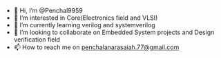 - 👋 Hi, I’m @Penchal9959
- 👀 I’m interested in Core(Electronics field and VLSI)
- 🌱 I’m currently learning verilog and systemverilog
- 💞️ I’m looking to collaborate on Embedded System projects and Design verification field
- 📫 How to reach me on penchalanarasaiah.77@gmail.com

<!---
Penchal9959/Penchal9959 is a ✨ special ✨ repository because its `README.md` (this file) appears on your GitHub profile.
You can click the Preview link to take a look at your changes.
--->
